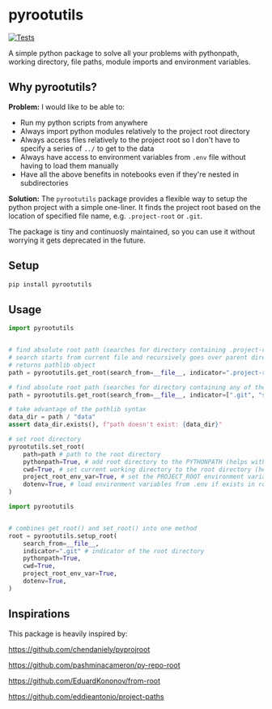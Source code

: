 # pyrootutils

[![Tests](https://github.com/ashleve/pyrootutils/actions/workflows/tests.yaml/badge.svg)](https://github.com/ashleve/pyrootutils/actions/workflows/tests.yaml)

A simple python package to solve all your problems with pythonpath, working directory, file paths, module imports and environment variables.

## Why pyrootutils?

**Problem:** I would like to be able to:

- Run my python scripts from anywhere
- Always import python modules relatively to the project root directory
- Always access files relatively to the project root so I don't have to specify a series of `../` to get to the data
- Always have access to environment variables from `.env` file without having to load them manually
- Have all the above benefits in notebooks even if they're nested in subdirectories

**Solution:** The `pyrootutils` package provides a flexible way to setup the python project with a simple one-liner. It finds the project root based on the location of specified file name, e.g. `.project-root` or `.git`.

The package is tiny and continuosly maintained, so you can use it without worrying it gets deprecated in the future.

## Setup

```python
pip install pyrootutils
```

## Usage

```python
import pyrootutils


# find absolute root path (searches for directory containing .project-root file)
# search starts from current file and recursively goes over parent directories
# returns pathlib object
path = pyrootutils.get_root(search_from=__file__, indicator=".project-root")

# find absolute root path (searches for directory containing any of the files on the list)
path = pyrootutils.get_root(search_from=__file__, indicator=[".git", "setup.cfg"])

# take advantage of the pathlib syntax
data_dir = path / "data"
assert data_dir.exists(), f"path doesn't exist: {data_dir}"

# set root directory
pyrootutils.set_root(
    path=path # path to the root directory
    pythonpath=True, # add root directory to the PYTHONPATH (helps with imports)
    cwd=True, # set current working directory to the root directory (helps with filepaths)
    project_root_env_var=True, # set the PROJECT_ROOT environment variable to root directory
    dotenv=True, # load environment variables from .env if exists in root directory
)
```

```python
import pyrootutils


# combines get_root() and set_root() into one method
root = pyrootutils.setup_root(
    search_from=__file__,
    indicator=".git" # indicator of the root directory
    pythonpath=True,
    cwd=True,
    project_root_env_var=True,
    dotenv=True,
)
```

## Inspirations

This package is heavily inspired by:

https://github.com/chendaniely/pyprojroot

https://github.com/pashminacameron/py-repo-root

https://github.com/EduardKononov/from-root

https://github.com/eddieantonio/project-paths
